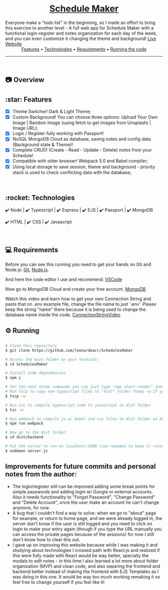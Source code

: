 <h1 align="center"><a href="https://schedules-maker.onrender.com/">Schedule Maker</a></h1>
Everyone make a "todo list" in the beginning, so I made an effort to bring this exercise to another level - A full web app for Schedule Maker with a functional login-register and notes organization for each day of the week, and you can even customize it changing the theme and background! <a href="https://schedules-maker.onrender.com/">Live Website</a>

<div align="center">
 <a href="#features">Features</a> •
 <a href="#technologies">Technologies</a> •
<a href="#requirements">Requirements</a> •
 <a href="#running">Running the code</a>
</div>

---

<br>

## :camera: Overview

<div id="features">
  <h2>:star: Features</h2>
</div>

- [x] Theme Switcher! Dark & Light Theme;
- [x] Custom Background! You can choose three options: Upload Your Own Image | Random Image (using fetch to get images from Unsplash) | Image URL);
- [x] Login / Register fully working with Passport!
- [x] NoSQL MongoDB Cloud as database, saving notes and config data (Background state & Theme)!
- [x] Complete CRUD! (Create - Read - Update - Delete) notes from your Schedule!
- [x] Compatible with older browser! Webpack 5.0 and Babel compiler;
- [x] Using local storage to save session, theme and background - priority stack is used to check conflicting data with the database;

<br>

<div id="technologies">
  <h2>:rocket: Technologies</h2>
</div>

✔️ Node | ✔️ Typescript | ✔️ Express | ✔️ EJS | ✔️ Passport | ✔️ MongoDB

✔️ HTML | ✔️ CSS | ✔️ Javascript

<br>

<div id="requirements">
  <h2>💻 Requirements</h2>
</div>

Before you can see this running you need to get your hands on Git and Node.js:
[Git](https://git-scm.com), [Node.js](https://nodejs.org/en/).

And here the code editor I use and recommend:
[VSCode](https://code.visualstudio.com/)

Now go to MongoDB Cloud and create your free account.
[MongoDB](https://www.mongodb.com/)

Watch this video and learn how to get your own Connection String and paste that on .env example file, change the file name to just '.env'. Please keep the string "name" there because it is being used to change the database name inside the code.
[ConnectionStringVideo](https://youtu.be/oVHQXwkdS6w)

<div id="running">
  <h2>⚙ Running</h2>
</div>

##

```bash
# Clone this repository
$ git clone https://github.com/leonardoacr/SchedulesMaker

# Access the main folder on your terminal:
$ cd SchedulesMaker

# Install node dependencies
$ npm i

# for the next three commands you can just type "npm start-render" and it will run everything at once, otherwise keep following:
# Run tscp to copy non-typescript files to "dist" folder (keep -w if you think about changing anything)
$ tscp -w

# Run tsc to compile typescript code to javascript in dist folder
$ tsc -w

# Run webpack to compile js w/ babel and css files to dist folder as bundles
$ npm run webpack

# Now go to the dist folder
$ cd dist/backend

# Put the server to run on localhost:3000 (use nodemon to keep it running or node to only run one time)
$ nodemon server.js

```

## Improvements for future commits and personal notes from the author:

- The login/register still can be improved adding some break points for simple passwords and adding login w/ Google or external accounts. Also it needs functionality to "Forgot Password", "Change Password" and "Delete Account", once the user make an account he can't change anymore, for now.
- A bug that I couldn't find a way to solve: when we go to "about" page for example, or return to home page, and we were already logged in, the server don't know if the user is still logged and you need to click on login to make your entry again (though if you type the URL manually you can access the private pages because of the sessions) for now I still don't know how to clear this out.
- I gave up on improving this website because while I was making it and studying about technologies I crossed path with React.js and realized if this were fully made with React would be way better, specially the modals to edit notes - in this time I also learned a lot more about folder organization (MVP) and clean code, and also separing the frontend and backend better instead of making the frontend with EJS Templates as I was doing in this one. It would be way too much working remaking it so feel free to change yourself if you feel like it!
